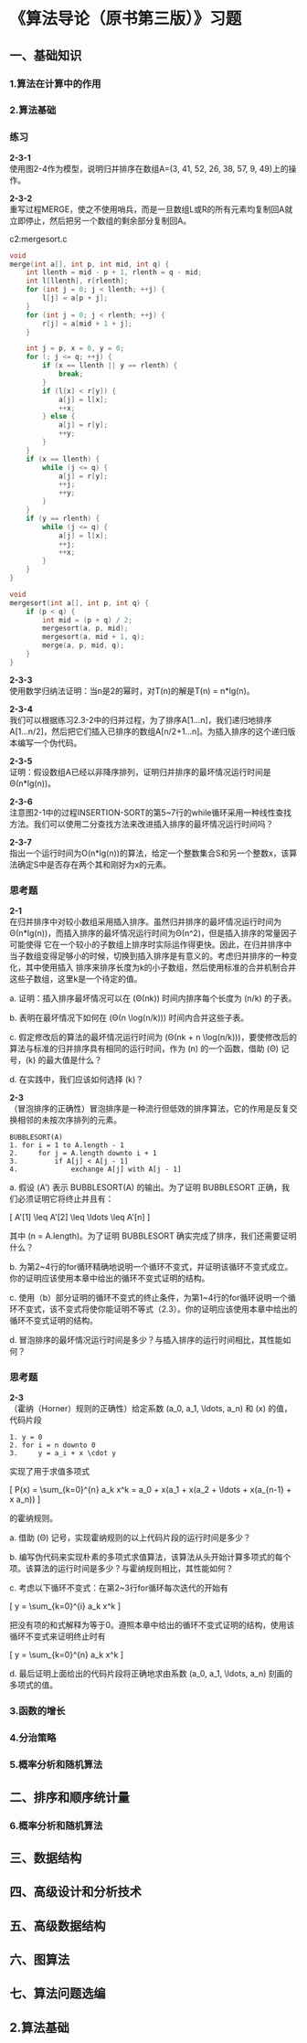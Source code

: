 # 《算法导论（原书第三版）》习题

## 一、基础知识
### 1.算法在计算中的作用

### 2.算法基础

### 练习

**2-3-1**  
使用图2-4作为模型，说明归并排序在数组A=(3, 41, 52, 26, 38, 57, 9, 49)上的操作。

**2-3-2**  
重写过程MERGE，使之不使用哨兵，而是一旦数组L或R的所有元素均复制回A就立即停止，然后把另一个数组的剩余部分复制回A。

c2:mergesort.c

```c
void
merge(int a[], int p, int mid, int q) {
    int llenth = mid - p + 1, rlenth = q - mid;
    int l[llenth], r[rlenth];
    for (int j = 0; j < llenth; ++j) {
        l[j] = a[p + j];
    }
    for (int j = 0; j < rlenth; ++j) {
        r[j] = a[mid + 1 + j];
    }

    int j = p, x = 0, y = 0;
    for (; j <= q; ++j) {
        if (x == llenth || y == rlenth) {
            break;
        }
        if (l[x] < r[y]) {
            a[j] = l[x];
            ++x;
        } else {
            a[j] = r[y];
            ++y;
        }
    }
    if (x == llenth) {
        while (j <= q) {
            a[j] = r[y];
            ++j;
            ++y;
        }
    }
    if (y == rlenth) {
        while (j <= q) {
            a[j] = l[x];
            ++j;
            ++x;
        }
    }
}

void
mergesort(int a[], int p, int q) {
    if (p < q) {
        int mid = (p + q) / 2;
        mergesort(a, p, mid);
        mergesort(a, mid + 1, q);
        merge(a, p, mid, q);
    }
}
```

**2-3-3**  
使用数学归纳法证明：当n是2的幂时，对T(n)的解是T(n) = n*lg(n)。

**2-3-4**  
我们可以根据练习2.3-2中的归并过程，为了排序A[1...n]，我们递归地排序A[1...n/2]，然后把它们插入已排序的数组A[n/2+1...n]。为插入排序的这个递归版本编写一个伪代码。

**2-3-5**  
证明：假设数组A已经以非降序排列，证明归并排序的最坏情况运行时间是Θ(n*lg(n))。

**2-3-6**  
注意图2-1中的过程INSERTION-SORT的第5~7行的while循环采用一种线性查找方法。我们可以使用二分查找方法来改进插入排序的最坏情况运行时间吗？

**2-3-7**  
指出一个运行时间为O(n*lg(n))的算法，给定一个整数集合S和另一个整数x，该算法确定S中是否存在两个其和刚好为x的元素。

### 思考题

**2-1**  
在归并排序中对较小数组采用插入排序。虽然归并排序的最坏情况运行时间为Θ(n*lg(n))，而插入排序的最坏情况运行时间为Θ(n^2)，但是插入排序的常量因子可能使得
它在一个较小的子数组上排序时实际运作得更快。因此，在归并排序中当子数组变得足够小的时候，切换到插入排序是有意义的。考虑归并排序的一种变化，其中使用插入
排序来排序长度为k的小子数组，然后使用标准的合并机制合并这些子数组，这里k是一个待定的值。

a. 证明：插入排序最坏情况可以在 \(Θ(nk)\) 时间内排序每个长度为 \(n/k\) 的子表。

b. 表明在最坏情况下如何在 \(Θ(n \log(n/k))\) 时间内合并这些子表。

c. 假定修改后的算法的最坏情况运行时间为 \(Θ(nk + n \log(n/k))\)，要使修改后的算法与标准的归并排序具有相同的运行时间，作为 \(n\) 的一个函数，借助 \(Θ\) 记号，\(k\) 的最大值是什么？

d. 在实践中，我们应该如何选择 \(k\)？

**2-3**  
（冒泡排序的正确性）冒泡排序是一种流行但低效的排序算法，它的作用是反复交换相邻的未按次序排列的元素。

```
BUBBLESORT(A)
1. for i = 1 to A.length - 1
2.     for j = A.length downto i + 1
3.         if A[j] < A[j - 1]
4.             exchange A[j] with A[j - 1]
```

a. 假设 \(A'\) 表示 BUBBLESORT(A) 的输出。为了证明 BUBBLESORT 正确，我们必须证明它将终止并且有：

\[ A'[1] \leq A'[2] \leq \ldots \leq A'[n] \]

其中 \(n = A.length\)。为了证明 BUBBLESORT 确实完成了排序，我们还需要证明什么？

b. 为第2~4行的for循环精确地说明一个循环不变式，并证明该循环不变式成立。你的证明应该使用本章中给出的循环不变式证明的结构。

c. 使用（b）部分证明的循环不变式的终止条件，为第1~4行的for循环说明一个循环不变式，该不变式将使你能证明不等式（2.3）。你的证明应该使用本章中给出的循环不变式证明的结构。

d. 冒泡排序的最坏情况运行时间是多少？与插入排序的运行时间相比，其性能如何？

### 思考题

**2-3**  
（霍纳（Horner）规则的正确性）给定系数 \(a_0, a_1, \ldots, a_n\) 和 \(x\) 的值，代码片段

```
1. y = 0
2. for i = n downto 0
3.     y = a_i + x \cdot y
```

实现了用于求值多项式

\[ P(x) = \sum_{k=0}^{n} a_k x^k = a_0 + x(a_1 + x(a_2 + \ldots + x(a_{n-1} + x a_n)) \]

的霍纳规则。

a. 借助 \(Θ\) 记号，实现霍纳规则的以上代码片段的运行时间是多少？

b. 编写伪代码来实现朴素的多项式求值算法，该算法从头开始计算多项式的每个项。该算法的运行时间是多少？与霍纳规则相比，其性能如何？

c. 考虑以下循环不变式：在第2~3行for循环每次迭代的开始有

\[ y = \sum_{k=0}^{i} a_k x^k \]

把没有项的和式解释为等于0。遵照本章中给出的循环不变式证明的结构，使用该循环不变式来证明终止时有

\[ y = \sum_{k=0}^{n} a_k x^k \]

d. 最后证明上面给出的代码片段将正确地求由系数 \(a_0, a_1, \ldots, a_n\) 刻画的多项式的值。


### 3.函数的增长

### 4.分治策略

### 5.概率分析和随机算法

## 二、排序和顺序统计量
### 6.概率分析和随机算法
## 三、数据结构
## 四、高级设计和分析技术
## 五、高级数据结构
## 六、图算法
## 七、算法问题选编
## 2.算法基础